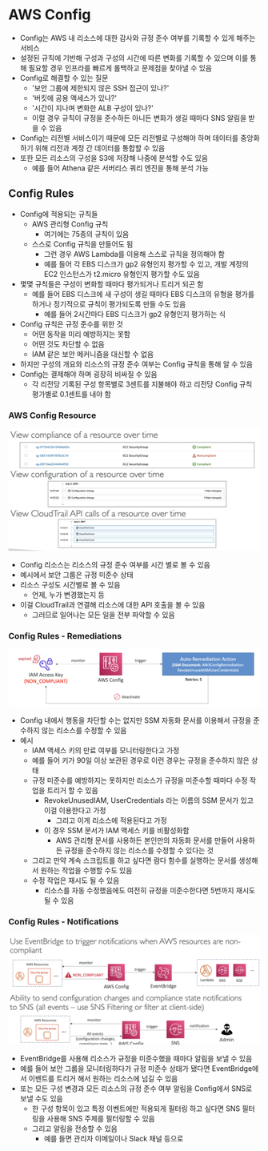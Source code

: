 # AWS Config

- Config는 AWS 내 리소스에 대한 감사와 규정 준수 여부를 기록할 수 있게 해주는 서비스
- 설정된 규칙에 기반해 구성과 구성의 시간에 따른 변화를 기록할 수 있으며 이를 통해 필요할 경우 인프라를 빠르게 롤백하고 문제점을 찾아낼 수 있음
- Config로 해결할 수 있는 질문
	- '보안 그룹에 제한되지 않은 SSH 접근이 있나?'
	- '버킷에 공용 액세스가 있나?'
	- '시간이 지나며 변화한 ALB 구성이 있나?'
	- 이럴 경우 규칙이 규정을 준수하든 아니든 변화가 생길 때마다 SNS 알림을 받을 수 있음
- Config는 리전별 서비스이기 때문에 모든 리전별로 구성해야 하며 데이터를 중앙화하기 위해 리전과 계정 간 데이터를 통합할 수 있음
- 또한 모든 리소스의 구성을 S3에 저장해 나중에 분석할 수도 있음
	- 예를 들어 Athena 같은 서버리스 쿼리 엔진을 통해 분석 가능

## Config Rules

- Config에 적용되는 규칙들
	- AWS 관리형 Config 규칙
		- 여기에는 75종의 규칙이 있음
	- 스스로 Config 규칙을 만들어도 됨
		- 그런 경우 AWS Lambda를 이용해 스스로 규칙을 정의해야 함
		- 예를 들어 각 EBS 디스크가 gp2 유형인지 평가할 수 있고, 개발 계정의 EC2 인스턴스가 t2.micro 유형인지 평가할 수도 있음
- 몇몇 규칙들은 구성이 변화할 때마다 평가되거나 트리거 되곤 함
	- 예를 들어 EBS 디스크에 새 구성이 생길 때마다 EBS 디스크의 유형을 평가를 하거나 정기적으로 규칙이 평가되도록 만들 수도 있음
		- 예를 들어 2시간마다 EBS 디스크가 gp2 유형인지 평가하는 식
- Config 규칙은 규정 준수를 위한 것
	- 어떤 동작을 미리 예방하지는 못함
	- 어떤 것도 차단할 수 없음
	- IAM 같은 보안 메커니즘을 대신할 수 없음
- 하지만 구성의 개요와 리소스의 규정 준수 여부는 Config 규칙을 통해 알 수 있음
- Config는 결제해야 하며 굉장히 비싸질 수 있음
	- 각 리전당 기록된 구성 항목별로 3센트를 지불해야 하고 리전당 Config 규칙 평가별로 0.1센트를 내야 함

### AWS Config Resource

![config](https://github.com/seungwonbased/TIL/blob/main/AWS/assets/config1.png)

- Config 리소스는 리소스의 규정 준수 여부를 시간 별로 볼 수 있음
- 예시에서 보안 그룹은 규정 미준수 상태
- 리소스 구성도 시간별로 볼 수 있음
	- 언제, 누가 변경했는지 등
- 이걸 CloudTrail과 연결해 리소스에 대한 API 호출을 볼 수 있음
	- 그러므로 일어나는 모든 일을 전부 파악할 수 있음

### Config Rules - Remediations

![config](https://github.com/seungwonbased/TIL/blob/main/AWS/assets/config2.png)

- Config 내에서 행동을 차단할 수는 없지만 SSM 자동화 문서를 이용해서 규정을 준수하지 않는 리소스를 수정할 수 있음
- 예시
	- IAM 액세스 키의 만료 여부를 모니터링한다고 가정
	- 예를 들어 키가 90일 이상 보관된 경우로 이런 경우는 규정을 준수하지 않은 상태
	- 규정 미준수를 예방하지는 못하지만 리소스가 규정을 미준수할 때마다 수정 작업을 트리거 할 수 있음
		- RevokeUnusedIAM, UserCredentials 라는 이름의 SSM 문서가 있고 이걸 이용한다고 가정
			- 그리고 이게 리소스에 적용된다고 가정
		- 이 경우 SSM 문서가 IAM 액세스 키를 비활성화함
			- AWS 관리형 문서를 사용하든 본인만의 자동화 문서를 만들어 사용하든 규정을 준수하지 않는 리소스를 수정할 수 있다는 것
	- 그리고 만약 계속 스크립트를 하고 싶다면 람다 함수를 실행하는 문서를 생성해서 원하는 작업을 수행할 수도 있음
	- 수정 작업은 재시도 될 수 있음
		- 리소스를 자동 수정했음에도 여전히 규정을 미준수한다면 5번까지 재시도될 수 있음

### Config Rules - Notifications

![config](https://github.com/seungwonbased/TIL/blob/main/AWS/assets/config3.png)

- EventBridge를 사용해 리소스가 규정을 미준수했을 때마다 알림을 보낼 수 있음
- 예를 들어 보안 그룹을 모니터링하다가 규정 미준수 상태가 됐다면 EventBridge에서 이벤트를 트리거 해서 원하는 리소스에 넘길 수 있음
- 또는 모든 구성 변경과 모든 리소스의 규정 준수 여부 알림을 Config에서 SNS로 보낼 수도 있음
	- 한 구성 항목이 있고 특정 이벤트에만 적용되게 필터링 하고 싶다면 SNS 필터링을 사용해 SNS 주제를 필터링할 수 있음
	- 그리고 알림을 전송할 수 있음
		- 예를 들면 관리자 이메일이나 Slack 채널 등으로

